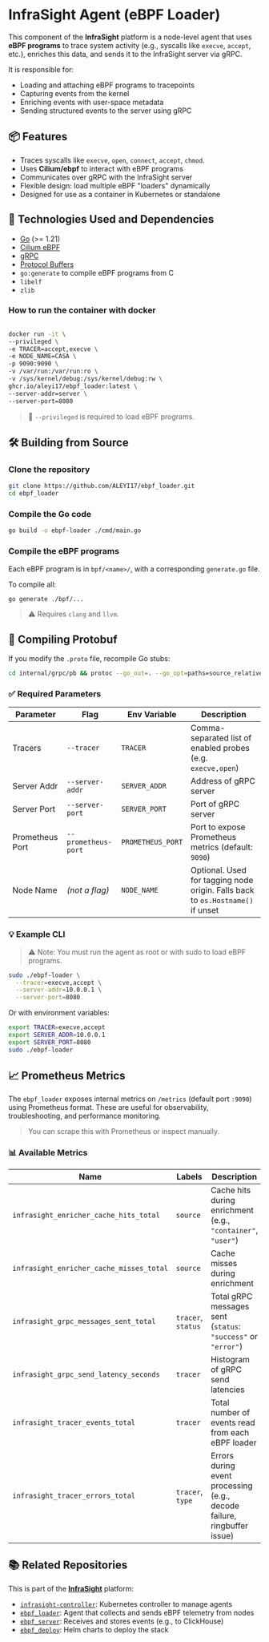 # InfraSight Agent (eBPF Loader)

This component of the **InfraSight** platform is a node-level agent that uses **eBPF programs** to trace system activity (e.g., syscalls like `execve`, `accept`, etc.), enriches this data, and sends it to the InfraSight server via gRPC.

It is responsible for:
- Loading and attaching eBPF programs to tracepoints
- Capturing events from the kernel
- Enriching events with user-space metadata
- Sending structured events to the server using gRPC

## 📦 Features

- Traces syscalls like `execve`, `open`, `connect`, `accept`, `chmod`.
- Uses **Cilium/ebpf** to interact with eBPF programs
- Communicates over gRPC with the InfraSight server
- Flexible design: load multiple eBPF "loaders" dynamically
- Designed for use as a container in Kubernetes or standalone

## 🧱 Technologies Used and Dependencies

- [Go](https://golang.org/) (>= 1.21)
- [Cilium eBPF](https://github.com/cilium/ebpf)
- [gRPC](https://grpc.io/)
- [Protocol Buffers](https://protobuf.dev/)
- `go:generate` to compile eBPF programs from C
- `libelf`
- `zlib`


### How to run the container with docker

```bash

docker run -it \
--privileged \
-e TRACER=accept,execve \
-e NODE_NAME=CASA \
-p 9090:9090 \
-v /var/run:/var/run:ro \
-v /sys/kernel/debug:/sys/kernel/debug:rw \
ghcr.io/aleyi17/ebpf_loader:latest \
--server-addr=server \
--server-port=8080

```
> 🔐 `--privileged` is required to load eBPF programs.

## 🛠️ Building from Source

### Clone the repository
```bash
git clone https://github.com/ALEYI17/ebpf_loader.git
cd ebpf_loader
```

### Compile the Go code
```bash
go build -o ebpf-loader ./cmd/main.go
```

### Compile the eBPF programs
Each eBPF program is in `bpf/<name>/`, with a corresponding `generate.go` file.

To compile all:
```bash
go generate ./bpf/...
```

> ⚠️ Requires `clang` and `llvm`.


## 🧪 Compiling Protobuf
If you modify the `.proto` file, recompile Go stubs:

```bash
cd internal/grpc/pb && protoc --go_out=. --go_opt=paths=source_relative --go-grpc_out=. --go-grpc_opt=paths=source_relative ebpf_event.proto
```

### ✅ Required Parameters

| Parameter     | Flag              | Env Variable   | Description                               |
|---------------|------------------|----------------|-------------------------------------------|
| Tracers       | `--tracer`       | `TRACER`       | Comma-separated list of enabled probes (e.g. `execve,open`) |
| Server Addr   | `--server-addr`  | `SERVER_ADDR`  | Address of gRPC server                    |
| Server Port   | `--server-port`  | `SERVER_PORT`  | Port of gRPC server                       |
| Prometheus Port  | `--prometheus-port`    | `PROMETHEUS_PORT`    | Port to expose Prometheus metrics (default: `9090`)                         |
| Node Name     | _(not a flag)_   | `NODE_NAME`    | Optional. Used for tagging node origin. Falls back to `os.Hostname()` if unset |

### 💡 Example CLI
> ⚠️ Note: You must run the agent as root or with sudo to load eBPF programs.
```bash
sudo ./ebpf-loader \
  --tracer=execve,accept \
  --server-addr=10.0.0.1 \
  --server-port=8080
```

Or with environment variables:

```bash
export TRACER=execve,accept
export SERVER_ADDR=10.0.0.1
export SERVER_PORT=8080
sudo ./ebpf-loader
```

## 📈 Prometheus Metrics

The `ebpf_loader` exposes internal metrics on `/metrics` (default port `:9090`) using Prometheus format. These are useful for observability, troubleshooting, and performance monitoring.

> You can scrape this with Prometheus or inspect manually.

### 📊 Available Metrics

| Name                                     | Labels             | Description                                                             |
| ---------------------------------------- | ------------------ | ----------------------------------------------------------------------- |
| `infrasight_enricher_cache_hits_total`   | `source`           | Cache hits during enrichment (e.g., `"container"`, `"user"`)            |
| `infrasight_enricher_cache_misses_total` | `source`           | Cache misses during enrichment                                          |
| `infrasight_grpc_messages_sent_total`    | `tracer`, `status` | Total gRPC messages sent (`status`: `"success"` or `"error"`)           |
| `infrasight_grpc_send_latency_seconds`   | `tracer`           | Histogram of gRPC send latencies                                        |
| `infrasight_tracer_events_total`         | `tracer`           | Total number of events read from each eBPF loader                       |
| `infrasight_tracer_errors_total`         | `tracer`, `type`   | Errors during event processing (e.g., decode failure, ringbuffer issue) |


## 📚 Related Repositories

This is part of the **[InfraSight](https://github.com/ALEYI17/InfraSight)** platform:

- [`infrasight-controller`](https://github.com/ALEYI17/infrasight-controller): Kubernetes controller to manage agents
- [`ebpf_loader`](https://github.com/ALEYI17/ebpf_loader): Agent that collects and sends eBPF telemetry from nodes
- [`ebpf_server`](https://github.com/ALEYI17/ebpf_server): Receives and stores events (e.g., to ClickHouse)
- [`ebpf_deploy`](https://github.com/ALEYI17/ebpf_deploy): Helm charts to deploy the stack
